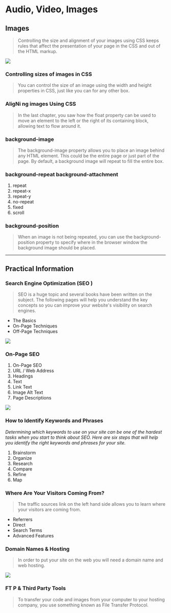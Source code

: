 # Audio, Video, Images
## Images
> Controlling the size and alignment of
your images using CSS keeps rules that
affect the presentation of your page in
the CSS and out of the HTML markup.
 
 ![](https://d2h0cx97tjks2p.cloudfront.net/blogs/wp-content/uploads/sites/2/2020/07/html-images-df.jpg)

 ### Controlling sizes of images in CSS
 > You can control the size of an
image using the width and
height properties in CSS, just
like you can for any other box.

### AligNi ng images Using CSS
> In the last chapter, you saw how
the float property can be used
to move an element to the left or
the right of its containing block,
allowing text to flow around it.

### background-image
> The background-image
property allows you to place
an image behind any HTML
element. This could be the entire
page or just part of the page. By
default, a background image will
repeat to fill the entire box.

### background-repeat background-attachment
1. repeat
2. repeat-x
3. repeat-y
4. no-repeat
5. fixed
6. scroll

### background-position
> When an image is not being
repeated, you can use the
background-position
property to specify where in the
browser window the background
image should be placed.

<hr>


## Practical Information
### Search Engine Optimization (SEO )
> SEO is a huge topic and several books have been written on the subject.
The following pages will help you understand the key concepts so you can
improve your website's visibility on search engines.

- The Basics
- On-Page Techniques
- Off-Page Techniques

![](https://www.oberlo.com/media/1603954182-seo-article-header.png?fit=max&fm=jpg&w=1824)

### On-Page SEO
1. On-Page SEO
2.  URL / Web Address
3.  Headings
4.  Text 
5. Link Text
6. Image Alt Text
7. Page Descriptions

![](https://www.weidert.com/hubfs/Blog/2020-blog-images/on-page%20SEO%20vs%20off-page.001.png)

### How to Identify Keywords and Phrases
_Determining which keywords to use on your site can be one of the
hardest tasks when you start to think about SEO. Here are six steps that
will help you identify the right keywords and phrases for your site._

1. Brainstorm
2. Organize
3. Research
4. Compare
5. Refine
6. Map

### Where Are Your Visitors Coming From?
> The traffic sources link on the left hand side
allows you to learn where your visitors are
coming from.

- Referrers
- Direct
- Search Terms
- Advanced Features

### Domain Names & Hosting
> In order to put your site on the web you will
need a domain name and web hosting.

![](https://www.copahost.com/blog/wp-content/uploads/2019/02/blog-elements-of-url.jpg)

### FT P & Third Party Tools
> To transfer your code and images from your
computer to your hosting company, you use
something known as File Transfer Protocol.